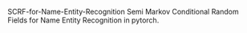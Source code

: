  SCRF-for-Name-Entity-Recognition
 Semi Markov Conditional Random Fields for Name Entity Recognition in pytorch.
